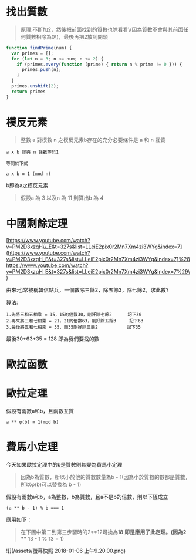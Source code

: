 # 找出質數

> 原理:不斷加2，然後把前面找到的質數也除看看\\(因為質數不會與其前面任何質數相除為0\\)，最後再把2放到開頭

```js
function findPrime(num) {
  var primes = [];
  for (let n = 3; n <= num; n += 2) {
    if (primes.every(function (prime) { return n % prime != 0 })) {
      primes.push(n);
    }
  }
  primes.unshift(2);
  return primes
}
```

# 模反元素

> 整數 a 對模數 n 之模反元素b存在的充分必要條件是 a 和 n 互質

```
a x b 除與 n 餘數等於1

等同於下式

a x b ≡ 1 (mod n)
```

b即為a之模反元素

> 假設a 為 3 以及n 為 11 則算出b 為 4

# 中國剩餘定理

[https://www.youtube.com/watch?v=PM2D3xzqH\\_E&t=327s&list=LLeiE2pix0r2Mn7Xm4zi3WYg&index=7](https://www.youtube.com/watch?v=PM2D3xzqH_E&t=327s&list=LLeiE2pix0r2Mn7Xm4zi3WYg&index=7]%28https://www.youtube.com/watch?v=PM2D3xzqH_E&t=327s&list=LLeiE2pix0r2Mn7Xm4zi3WYg&index=7%29\)

由來:也常被稱韓信點兵，一個數除三餘2，除五餘3，除七餘2，求此數?

算法:

```
1.先將三和五相乘 = 15，15的倍數30，剛好除七餘2      記下30
2.再來將三和七相乘 = 21，21的倍數63，剛好除五餘3     記下63
3.最後將五和七相乘 = 35，而35剛好除三餘2           記下35
```

最後30+63+35 = 128 即為我們要找的數

# 歐拉函數

# 歐拉定理

假設有兩數a和b，且兩數互質

```
a ** φ(b) ≡ 1(mod b)
```

# 費馬小定理

今天如果歐拉定理中的b是質數則其變為費馬小定理

> 因為b為質數，所以小於他的質數數量為b - 1\(因為小於質數的數都是質數，所以φ\(b\)可以替換為 b - 1\)

假設有兩數a和b，a為整數，b為質數，且a不是b的倍數，則以下恆成立

```
(a ** b - 1) % b === 1
```

應用如下：

> 在下圖中第二到第三步驟時的2\*\*12可換為1**8 即是應用了此定理。\(因為2 \*\*** 13 - 1 % 13 = 1\)

![](/assets/螢幕快照 2018-01-06 上午9.20.00.png)

